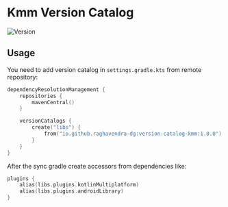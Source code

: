 # Kmm Version Catalog
![Version](https://img.shields.io/maven-central/v/io.github.raghavendra-dg/version-catalog-kmm?style=flat-square)

## Usage

You need to add version catalog in `settings.gradle.kts` from remote repository:

```kotlin
dependencyResolutionManagement {
    repositories {
        mavenCentral()
    }

    versionCatalogs {
        create("libs") {
            from("io.github.raghavendra-dg:version-catalog-kmm:1.0.0")
        }
    }
}
```
After the sync gradle create accessors from dependencies like:

```kotlin
plugins {
    alias(libs.plugins.kotlinMultiplatform)
    alias(libs.plugins.androidLibrary)
}
```
